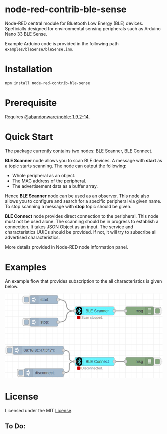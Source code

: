 # node-red-contrib-ble-sense
Node-RED central module for Bluetooth Low Energy (BLE) devices. Speficially designed for environmental sensing peripherals such as Arduino Nano 33 BLE Sense.

Example Arduino code is provided in the following path `examples/bleSense/bleSense.ino`.

# Installation

```
npm install node-red-contrib-ble-sense
```

# Prerequisite

Requires [@abandonware/noble: 1.9.2-14.](https://www.npmjs.com/package/@abandonware/noble)

# Quick Start

The package currently contains two nodes: BLE Scanner, BLE Connect.

**BLE Scanner** node allows you to scan BLE devices. A message with **start** as a topic starts scanning. The node can output the following:
- Whole peripheral as an object.
- The MAC address of the peripheral.
- The advertisement data as a buffer array.

Hence **BLE Scanner** node can be used as an observer. This node also allows you to configure and search for a specific peripheral via given name.
To stop scanning a message with **stop** topic should be given.

**BLE Connect** node provides direct connection to the peripheral. This node must not be used alone. The scanning should be in progress to establish a connection.
It takes JSON Object as an input. The service and characteristics UUIDs should be provided. If not, it will try to subscribe all advertised characteristics.

More details provided in Node-RED node information panel.

# Examples

An example flow that provides subscription to the all characteristics is given below.

<img src="images/exampleFlow.PNG"></img>

# License

Licensed under the MIT [License](LICENSE).

## To Do:
